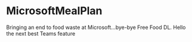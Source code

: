 # MicrosoftMealPlan
Bringing an end to food waste at Microsoft...bye-bye Free Food DL. Hello the next best Teams feature
